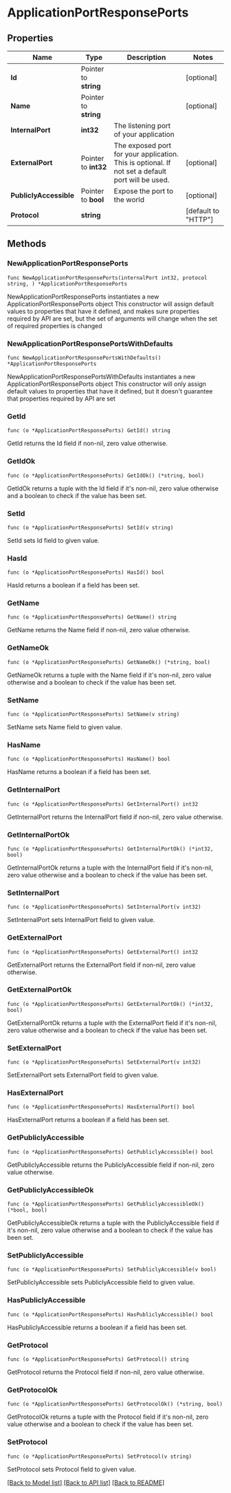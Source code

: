 # ApplicationPortResponsePorts

## Properties

Name | Type | Description | Notes
------------ | ------------- | ------------- | -------------
**Id** | Pointer to **string** |  | [optional] 
**Name** | Pointer to **string** |  | [optional] 
**InternalPort** | **int32** | The listening port of your application | 
**ExternalPort** | Pointer to **int32** | The exposed port for your application. This is optional. If not set a default port will be used. | [optional] 
**PubliclyAccessible** | Pointer to **bool** | Expose the port to the world | [optional] 
**Protocol** | **string** |  | [default to "HTTP"]

## Methods

### NewApplicationPortResponsePorts

`func NewApplicationPortResponsePorts(internalPort int32, protocol string, ) *ApplicationPortResponsePorts`

NewApplicationPortResponsePorts instantiates a new ApplicationPortResponsePorts object
This constructor will assign default values to properties that have it defined,
and makes sure properties required by API are set, but the set of arguments
will change when the set of required properties is changed

### NewApplicationPortResponsePortsWithDefaults

`func NewApplicationPortResponsePortsWithDefaults() *ApplicationPortResponsePorts`

NewApplicationPortResponsePortsWithDefaults instantiates a new ApplicationPortResponsePorts object
This constructor will only assign default values to properties that have it defined,
but it doesn't guarantee that properties required by API are set

### GetId

`func (o *ApplicationPortResponsePorts) GetId() string`

GetId returns the Id field if non-nil, zero value otherwise.

### GetIdOk

`func (o *ApplicationPortResponsePorts) GetIdOk() (*string, bool)`

GetIdOk returns a tuple with the Id field if it's non-nil, zero value otherwise
and a boolean to check if the value has been set.

### SetId

`func (o *ApplicationPortResponsePorts) SetId(v string)`

SetId sets Id field to given value.

### HasId

`func (o *ApplicationPortResponsePorts) HasId() bool`

HasId returns a boolean if a field has been set.

### GetName

`func (o *ApplicationPortResponsePorts) GetName() string`

GetName returns the Name field if non-nil, zero value otherwise.

### GetNameOk

`func (o *ApplicationPortResponsePorts) GetNameOk() (*string, bool)`

GetNameOk returns a tuple with the Name field if it's non-nil, zero value otherwise
and a boolean to check if the value has been set.

### SetName

`func (o *ApplicationPortResponsePorts) SetName(v string)`

SetName sets Name field to given value.

### HasName

`func (o *ApplicationPortResponsePorts) HasName() bool`

HasName returns a boolean if a field has been set.

### GetInternalPort

`func (o *ApplicationPortResponsePorts) GetInternalPort() int32`

GetInternalPort returns the InternalPort field if non-nil, zero value otherwise.

### GetInternalPortOk

`func (o *ApplicationPortResponsePorts) GetInternalPortOk() (*int32, bool)`

GetInternalPortOk returns a tuple with the InternalPort field if it's non-nil, zero value otherwise
and a boolean to check if the value has been set.

### SetInternalPort

`func (o *ApplicationPortResponsePorts) SetInternalPort(v int32)`

SetInternalPort sets InternalPort field to given value.


### GetExternalPort

`func (o *ApplicationPortResponsePorts) GetExternalPort() int32`

GetExternalPort returns the ExternalPort field if non-nil, zero value otherwise.

### GetExternalPortOk

`func (o *ApplicationPortResponsePorts) GetExternalPortOk() (*int32, bool)`

GetExternalPortOk returns a tuple with the ExternalPort field if it's non-nil, zero value otherwise
and a boolean to check if the value has been set.

### SetExternalPort

`func (o *ApplicationPortResponsePorts) SetExternalPort(v int32)`

SetExternalPort sets ExternalPort field to given value.

### HasExternalPort

`func (o *ApplicationPortResponsePorts) HasExternalPort() bool`

HasExternalPort returns a boolean if a field has been set.

### GetPubliclyAccessible

`func (o *ApplicationPortResponsePorts) GetPubliclyAccessible() bool`

GetPubliclyAccessible returns the PubliclyAccessible field if non-nil, zero value otherwise.

### GetPubliclyAccessibleOk

`func (o *ApplicationPortResponsePorts) GetPubliclyAccessibleOk() (*bool, bool)`

GetPubliclyAccessibleOk returns a tuple with the PubliclyAccessible field if it's non-nil, zero value otherwise
and a boolean to check if the value has been set.

### SetPubliclyAccessible

`func (o *ApplicationPortResponsePorts) SetPubliclyAccessible(v bool)`

SetPubliclyAccessible sets PubliclyAccessible field to given value.

### HasPubliclyAccessible

`func (o *ApplicationPortResponsePorts) HasPubliclyAccessible() bool`

HasPubliclyAccessible returns a boolean if a field has been set.

### GetProtocol

`func (o *ApplicationPortResponsePorts) GetProtocol() string`

GetProtocol returns the Protocol field if non-nil, zero value otherwise.

### GetProtocolOk

`func (o *ApplicationPortResponsePorts) GetProtocolOk() (*string, bool)`

GetProtocolOk returns a tuple with the Protocol field if it's non-nil, zero value otherwise
and a boolean to check if the value has been set.

### SetProtocol

`func (o *ApplicationPortResponsePorts) SetProtocol(v string)`

SetProtocol sets Protocol field to given value.



[[Back to Model list]](../README.md#documentation-for-models) [[Back to API list]](../README.md#documentation-for-api-endpoints) [[Back to README]](../README.md)


